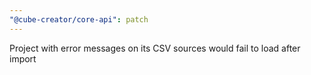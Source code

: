 ```yaml
---
"@cube-creator/core-api": patch
---
```


Project with error messages on its CSV sources would fail to load after import
